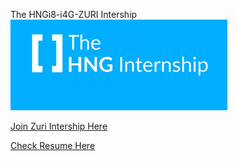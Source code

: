 The HNGi8-i4G-ZURI Intership 
![ZURI-HNG-I4G Internship](hng.png)

[Join Zuri Intership Here](https://internship.zuri.team)

[Check Resume Here](https://goldenglorys.github.io/me/)